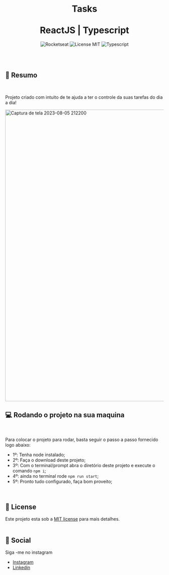  

<br />
<br />
<h1 align="center">
      Tasks
  <br />
  <br />
  ReactJS |  Typescript
</h1>
  
<p align="center">
  <img alt="Rocketseat" src="https://img.shields.io/badge/Created%20by%3A-Rocketseat-%236D5CCD" />
  <img alt="License MIT" src="https://img.shields.io/badge/License-MIT-%2398C611" />
  <img alt="Typescript" src="https://img.shields.io/badge/Main%20lenguage-Typescript-%232F74C0" /> <br />
</p> 
<br />
<br />

## 📓 Resumo
<br />

Projeto criado com intuito de te ajuda a ter o controle da suas tarefas do dia a dia!

<img width="926" alt="Captura de tela 2023-08-05 212200" src="https://github.com/Anselmo-Dias/Tasks/assets/96529532/ad30e3b9-7227-49ba-8c8b-a806cdd32dd3">

<br />

## 💻 Rodando o projeto na sua maquina
<br />

Para colocar o projeto para rodar, basta seguir o passo a passo fornecido logo abaixo:

- 1º: Tenha node instalado;
- 2º: Faça o download deste projeto;
- 3º: Com o terminal/prompt abra o diretório deste projeto e execute o comando ``npm i``;
- 4º: ainda no terminal rode ``npm run start``;
- 5º: Pronto tudo configurado, faça bom proveito;

<br />

## :memo: License

Este projeto esta sob a [MIT license](LICENSE) para mais detalhes.
<br />
<br />

## :iphone: Social

Siga -me no instagram
<br />

- [Instagram](https://www.instagram.com/_anselmo.dev/)
- [Linkedin](https://www.linkedin.com/in/anselmo-dias-dev/)

<br />
